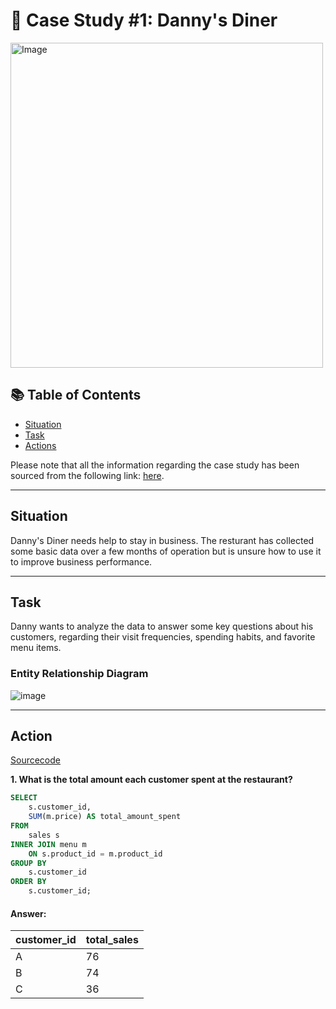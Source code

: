 # 🍜 Case Study #1: Danny's Diner 
<img src="https://user-images.githubusercontent.com/81607668/127727503-9d9e7a25-93cb-4f95-8bd0-20b87cb4b459.png" alt="Image" width="500" height="520">

## 📚 Table of Contents
- [Situation](#Situation)
- [Task](#Task)
- [Actions](#Actions)

Please note that all the information regarding the case study has been sourced from the following link: [here](https://8weeksqlchallenge.com/case-study-1/). 

***

## Situation
Danny's Diner needs help to stay in business.  The resturant has collected some basic data over a few months of operation but is unsure how to use it to improve business performance.   

***

## Task
Danny wants to analyze the data to answer some key questions about his customers, regarding their visit frequencies, spending habits, and favorite menu items.

### Entity Relationship Diagram
![image](https://user-images.githubusercontent.com/81607668/127271130-dca9aedd-4ca9-4ed8-b6ec-1e1920dca4a8.png)


***

## Action 

[Sourcecode](https://github.com/lengvangz/8-Week-SQL-Challenge/blob/main/Case%20Study%20%231%20-%20Danny's%20Diner/Case%20Study%20%231.sql)

**1. What is the total amount each customer spent at the restaurant?**

````sql
SELECT 
	s.customer_id,
	SUM(m.price) AS total_amount_spent
FROM 
	sales s
INNER JOIN menu m
	ON s.product_id = m.product_id
GROUP BY 
	s.customer_id
ORDER BY 
	s.customer_id;
````

#### Answer:
| customer_id | total_sales |
| ----------- | ----------- |
| A           | 76          |
| B           | 74          |
| C           | 36          |



